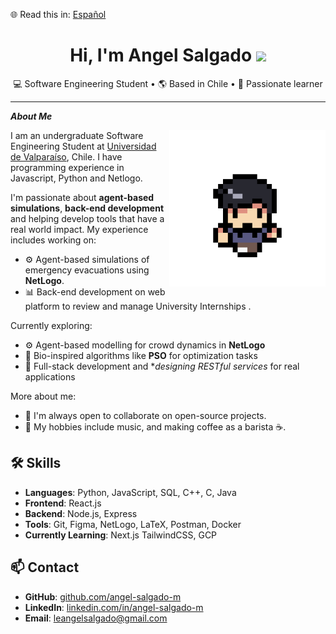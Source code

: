 🌐 Read this in: [Español](README.es.md)

<h1 align="center"> Hi, I'm Angel Salgado <img src="https://media.giphy.com/media/hvRJCLFzcasrR4ia7z/giphy.gif" width="35" >  </h1>

<p align="center">
  💻 Software Engineering Student • 🌎 Based in Chile • 🧠 Passionate learner
</p>

---

***About Me***

<img align="right" width=250px src="./resources/character.gif">

I am an undergraduate Software Engineering Student at [Universidad de Valparaíso](https://informatica.uv.cl/), Chile. I have programming experience in Javascript, Python and Netlogo.

I'm passionate about **agent-based simulations**, **back-end development** and helping develop tools that have a real world impact. My experience includes working on:

- ⚙️ Agent-based simulations of emergency evacuations using **NetLogo**.
- 📊 Back-end development on web platform to review and manage University Internships .

Currently exploring:
- ⚙️ Agent-based modelling for crowd dynamics in **NetLogo**
- 🧠 Bio-inspired algorithms like **PSO** for optimization tasks
- 🧰 Full-stack development and **designing RESTful services* for real applications

More about me:

- 🔭 I'm always open to collaborate on open-source projects.
- 🎵  My hobbies include music, and making coffee as a barista ☕.


## 🛠️ Skills

- **Languages**: Python, JavaScript, SQL, C++, C, Java
- **Frontend**: React.js
- **Backend**: Node.js, Express
- **Tools**: Git, Figma, NetLogo, LaTeX, Postman, Docker
- **Currently Learning**: Next.js TailwindCSS, GCP

## 📫 Contact

- **GitHub**: [github.com/angel-salgado-m](https://github.com/angel-salgado-m) 
- **LinkedIn**: [linkedin.com/in/angel-salgado-m](https://www.linkedin.com/in/angel-salgado-m/) 
- **Email**: leangelsalgado@gmail.com
